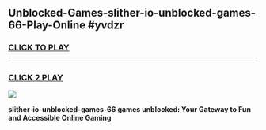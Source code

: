 
## Unblocked-Games-slither-io-unblocked-games-66-Play-Online #yvdzr
<h3>
<a href="https://news.freeplayer.one?title=slither-io-unblocked-games-66&ref=3">CLICK TO PLAY</a></h3>
<hr>

<h3>
<a href="https://news.freeplayer.one?title=slither-io-unblocked-games-66&ref=3">CLICK 2 PLAY</a>
  
</h3>

<a href="https://news.freeplayer.one?title=slither-io-unblocked-games-66&ref=3"><img src="https://clearcache.store/games.png"></a>


**slither-io-unblocked-games-66 games unblocked: Your Gateway to Fun and Accessible Online Gaming**
